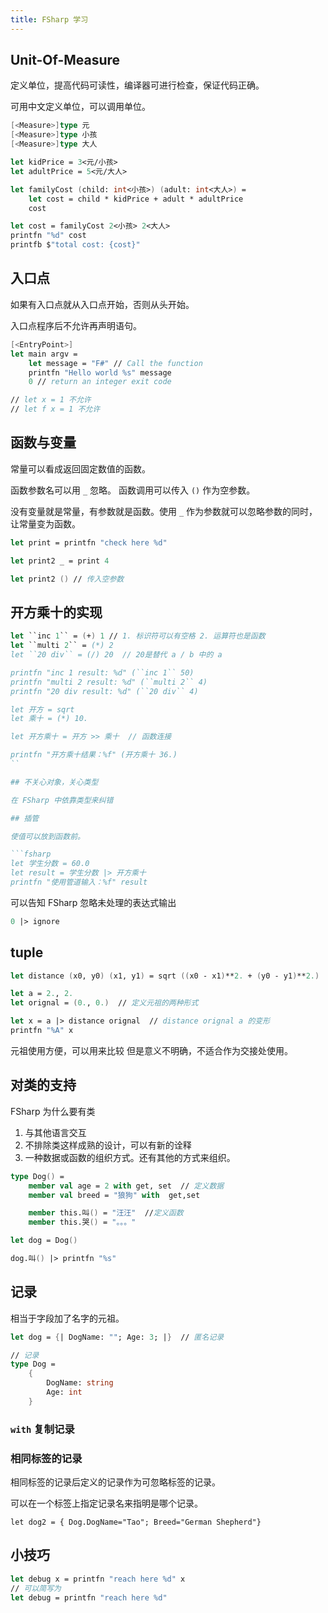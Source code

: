 ```yaml
---
title: FSharp 学习
---
```


## Unit-Of-Measure

定义单位，提高代码可读性，编译器可进行检查，保证代码正确。

可用中文定义单位，可以调用单位。

```fsharp
[<Measure>]type 元
[<Measure>]type 小孩
[<Measure>]type 大人

let kidPrice = 3<元/小孩>
let adultPrice = 5<元/大人>

let familyCost (child: int<小孩>) (adult: int<大人>) = 
    let cost = child * kidPrice + adult * adultPrice
    cost

let cost = familyCost 2<小孩> 2<大人>
printfn "%d" cost
printfb $"total cost: {cost}"

```

## 入口点

如果有入口点就从入口点开始，否则从头开始。

入口点程序后不允许再声明语句。

```fsharp
[<EntryPoint>]
let main argv =
    let message = "F#" // Call the function
    printfn "Hello world %s" message
    0 // return an integer exit code

// let x = 1 不允许
// let f x = 1 不允许
```

## 函数与变量

常量可以看成返回固定数值的函数。

函数参数名可以用 `_` 忽略。
函数调用可以传入 `()` 作为空参数。

没有变量就是常量，有参数就是函数。使用 `_` 作为参数就可以忽略参数的同时，让常量变为函数。

```fsharp
let print = printfn "check here %d"

let print2 _ = print 4

let print2 () // 传入空参数
```

## 开方乘十的实现

```fsharp
let ``inc 1`` = (+) 1 // 1. 标识符可以有空格 2. 运算符也是函数
let ``multi 2`` = (*) 2
let ``20 div`` = (/) 20  // 20是替代 a / b 中的 a

printfn "inc 1 result: %d" (``inc 1`` 50)
printfn "multi 2 result: %d" (``multi 2`` 4)
printfn "20 div result: %d" (``20 div`` 4)

let 开方 = sqrt
let 乘十 = (*) 10.

let 开方乘十 = 开方 >> 乘十  // 函数连接

printfn "开方乘十结果：%f" (开方乘十 36.)
``

## 不关心对象，关心类型

在 FSharp 中依靠类型来纠错

## 插管

使值可以放到函数前。

```fsharp
let 学生分数 = 60.0
let result = 学生分数 |> 开方乘十
printfn "使用管道输入：%f" result
```

可以告知 FSharp 忽略未处理的表达式输出

```fsharp
0 |> ignore
```

## tuple

```fsharp
let distance (x0, y0) (x1, y1) = sqrt ((x0 - x1)**2. + (y0 - y1)**2.)  // 元祖可以表明 x0 y0 是共生关系，一个存在另一个必须存在；这种形式能够更清晰的体现它的实际意义。

let a = 2., 2.
let orignal = (0., 0.)  // 定义元祖的两种形式

let x = a |> distance orignal  // distance orignal a 的变形
printfn "%A" x
```

元祖使用方便，可以用来比较 
但是意义不明确，不适合作为交接处使用。

## 对类的支持

FSharp 为什么要有类

1. 与其他语言交互
2. 不排除类这样成熟的设计，可以有新的诠释
3. 一种数据或函数的组织方式。还有其他的方式来组织。

```fsharp
type Dog() =
    member val age = 2 with get, set  // 定义数据
    member val breed = "狼狗" with  get,set

    member this.叫() = "汪汪"  //定义函数
    member this.哭() = "。。。"

let dog = Dog()

dog.叫() |> printfn "%s"
```

## 记录

相当于字段加了名字的元祖。

```fsharp
let dog = {| DogName: ""; Age: 3; |}  // 匿名记录

// 记录
type Dog = 
    {
        DogName: string
        Age: int
    }
```

### `with` 复制记录

### 相同标签的记录

相同标签的记录后定义的记录作为可忽略标签的记录。

可以在一个标签上指定记录名来指明是哪个记录。

```fashrp
let dog2 = { Dog.DogName="Tao"; Breed="German Shepherd"}
```

## 小技巧

```fsharp
let debug x = printfn "reach here %d" x 
// 可以简写为
let debug = printfn "reach here %d"
```
